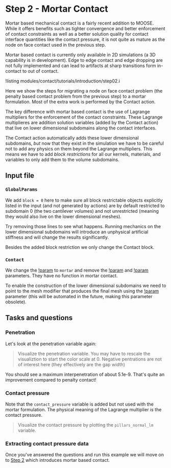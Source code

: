 # Step 2 - Mortar Contact

Mortar based mechanical contact is a fairly recent addition to MOOSE. While it
offers benefits such as tighter convergence and better enforcement of contact
constraints as well as a better solution quality for contact interface
quantities like the contact pressure, it is not quite as mature as the node on
face contact used in the previous step.

Mortar based contact is currently only available in 2D simulations (a 3D
capability is in development). Edge to edge contact and edge dropping are not
fully implemented and can lead to artifacts at sharp transitions form in-contact
to out of contact.

!listing modules/contact/tutorials/introduction/step02.i

Here we show the steps for migrating a node on face contact problem (the penalty
based contact problem from the previous step) to a mortar formulation. Most of the extra work is performed by the Contact action.

The key difference with mortar based contact is the use of Lagrange multipliers
for the enforcement of the contact constraints. These Lagrange multiplieres are
addition solution variables (added by the Contact action) that live on lower
dimensional subdomains along the contact interfaces.

The Contact action automatically adds these lower dimensional subdomains, _but_
now that they exist in the simulation we have to be careful not to add any physics
on them beyond the Lagrange multipliers. This means we have to add *block restrictions* for all our kernels, materials, and variables to only add them to the volume subdomains.

## Input file

### `GlobalParams`

We add `block = 0` here to make sure all block restrictable objects explicitly
listed in the input (and not generated by actions) are by default restricted to
subdomain 0 (the two cantilever volumes) and not unrestricted (meaning they
would also live on the lower dimensional meshes).

Try removing those lines to see what happens. Running mechanics on the
lower dimensional subdomains will introduce an unphysical artificial stiffness
and will change the results significantly.

Besides the added block restriction we only change the Contact block.

### `Contact`

We change the [!param](/Contact/ContactAction/formulation) to `mortar` and
remove the [!param](/Contact/ContactAction/penalty) and
[!param](/Contact/ContactAction/normalize_penalty) parameters. They have no
function in mortar contact.

To enable the construction of the lower dimensional subdomains we need to point
to the mesh modifier that produces the final mesh using the
[!param](/Contact/ContactAction/mesh) parameter  (this will be automated in the
future, making this parameter obsolete).

## Tasks and questions

### Penetration

Let's look at the penetration variable again:

> Visualize the penetration variable. You may have to rescale the visualiztion
> to start the color scale at 0. Negative pentrations are not of interest here
> (they effectively are the gap width)

You should see a maximum interpenetration of about 5.1e-9. That's quite an improvement compared to penalty contact!

### Contact pressure

Note that the `contact_pressure` variable is added but not used with the mortar formulation. The physical meaning of the Lagrange multiplier _is_ the contact pressure.

> Visualize the contact pressure by plotting the `pillars_normal_lm` variable.

### Extracting contact pressure data


Once you've answered the questions and run this example we will move on to
[Step 2](tensor_mechanics/tutorials/introduction/step03.md) which introduces
mortar based contact.
